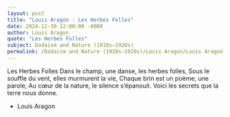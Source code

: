 ```yaml
---
layout: post
title: "Louis Aragon - Les Herbes Folles"
date: 2024-12-30 12:00:00 -0000
author: Louis Aragon
quote: "Les Herbes Folles"
subject: Dadaism and Nature (1910s–1920s)
permalink: /Dadaism and Nature (1910s–1920s)/Louis Aragon/Louis Aragon - Les Herbes Folles
---
```


Les Herbes Folles
Dans le champ, une danse, les herbes folles,
Sous le souffle du vent, elles murmurent la vie,
Chaque brin est un poème, une parole,
Au cœur de la nature, le silence s’épanouit.
Voici les secrets que la terre nous donne.


- Louis Aragon
